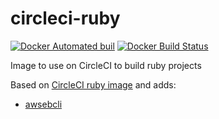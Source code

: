 # circleci-ruby

[![Docker Automated buil](https://img.shields.io/docker/automated/spbk/circleci-ruby.svg)](https://hub.docker.com/r/spbk/circleci-ruby/)
[![Docker Build Status](https://img.shields.io/docker/build/spbk/circleci-ruby.svg)](https://hub.docker.com/r/spbk/circleci-ruby/)

Image to use on CircleCI to build ruby projects

Based on [CircleCI ruby image](https://hub.docker.com/r/circleci/ruby/) and adds:

- [awsebcli](https://docs.aws.amazon.com/elasticbeanstalk/latest/dg/eb-cli3.html) 


